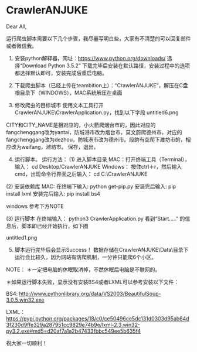 # CrawlerANJUKE

Dear All,

运行爬虫脚本需要以下几个步骤，我尽量写明白些，大家有不清楚的可以回复邮件或者微信我。

1. 安装python解释器，网址：https://www.python.org/downloads/
选择“Download Python 3.5.2”
下载完毕后安装在默认路径，安装过程中的选项都选择默认即可，安装完成后重启电脑。

2. 下载爬虫脚本（已经上传在teambition上）：“CrawlerANJUKE”，解压在C盘根目录下（WINDOWS），MAC系统解压在桌面

3. 修改爬虫的目标城市
使用文本工具打开CrawlerANJUKE\CrawlerApplication.py，找到以下字段
untitled6.png

CITY和CITY_NAME是相对应的，小火箭爬烟台市的，因此对应的fangchenggang改为yantai，防城港市改为烟台市，莫文蔚爬德州市，对应的fangchenggang改为dezhou，防城港市改为德州市。段韵有空爬下潍坊市的，相应改为weifang，潍坊市。
保存，退出。

4. 运行脚本。
运行方法：
(1) 进入脚本目录
MAC：打开终端工具（Terminal），输入： cd Desktop/CrawlerANJUKE
Windows： 按住ctrl＋r，然后输入cmd，出现命令行界面之后输入： cd C:\CrawlerANJUKE

(2) 安装依赖库
MAC: 在终端下输入: python get-pip.py 
安装完后输入: pip install lxml
安装完后输入: pip install bs4

windows 参考下方NOTE

(3) 运行脚本
在终端输入： python3 CrawlerApplication.py
看到“Start.....” 的信息后，脚本即已经开始执行，如下图     

untitled1.png


5. 脚本运行完毕后会显示Success！ 数据存储在CrawlerANJUKE\Data\目录下
运行会比较久，因为网站有防爬机制，一分钟只能爬6个小区。

NOTE：
＊一定把电脑的休眠取消掉，不然休眠后电脑是不联网的。

＊如果运行脚本失败，显示没有安装BS4或者LXML可以参考安装以下文件：

BS4:     http://www.pythonlibrary.org/data/VS2003/BeautifulSoup-3.0.5.win32.exe

LXML：https://pypi.python.org/packages/18/c0/ce50496ce5dc131d0303d95ab64d3f230d9ffe329a287951cc9829e74b9e/lxml-2.3.win32-py3.2.exe#md5=d20af7a1a2b47433fbbc549ee5b635f4



祝大家一切顺利！